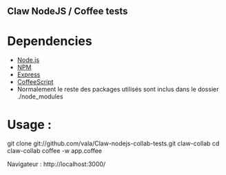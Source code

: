 ## Claw NodeJS / Coffee tests

# Dependencies

- [Node.js](http://nodejs.org/)
- [NPM](http://npmjs.org/)
- [Express]()
- [CoffeeScript]()
- Normalement le reste des packages utilisés sont inclus dans le dossier ./node_modules

# Usage : 

git clone git://github.com/vala/Claw-nodejs-collab-tests.git claw-collab
cd claw-collab
coffee -w app.coffee

Navigateur :
http://localhost:3000/

